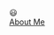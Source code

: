 :smiley: <br/>
[About Me](https://artfolio-bucket.s3.ap-northeast-2.amazonaws.com/static/884c14c6-411d-43b7-b1bb-b8585b9eb97e_%EC%84%9C%EB%B2%84%EB%B0%B1%EC%97%94%EB%93%9C_%EA%B0%9C%EB%B0%9C%EC%9E%90_%ED%99%A9%EC%8A%B9%EC%88%98%EC%9E%85%EB%8B%88%EB%8B%A4..pdf)